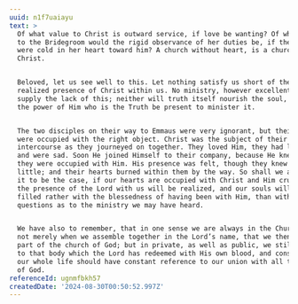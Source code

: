 ```yaml
---
uuid: n1f7uaiayu
text: >
  Of what value to Christ is outward service, if love be wanting? Of what value
  to the Bridegroom would the rigid observance of her duties be, if the bride
  were cold in her heart toward him? A church without heart, is a church without
  Christ.


  Beloved, let us see well to this. Let nothing satisfy us short of the living
  realized presence of Christ within us. No ministry, however excellent, can
  supply the lack of this; neither will truth itself nourish the soul, unless
  the power of Him who is the Truth be present to minister it.


  The two disciples on their way to Emmaus were very ignorant, but their hearts
  were occupied with the right object. Christ was the subject of their mutual
  intercourse as they journeyed on together. They loved Him, they had lost Him,
  and were sad. Soon He joined Himself to their company, because He knew that
  they were occupied with Him. His presence was felt, though they knew but
  little; and their hearts burned within them by the way. So shall we also find
  it to be the case, if our hearts are occupied with Christ and Him crucified;
  the presence of the Lord with us will be realized, and our souls will be
  filled rather with the blessedness of having been with Him, than with
  questions as to the ministry we may have heard.


  We have also to remember, that in one sense we are always in the Church; it is
  not merely when we assemble together in the Lord’s name, that we then form a
  part of the church of God; but in private, as well as public, we still belong
  to that body which the Lord has redeemed with His own blood, and consequently
  our whole life should have constant reference to our union with all the saints
  of God.
referenceId: ugnmfbkh57
createdDate: '2024-08-30T00:50:52.997Z'
---
```


